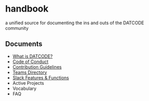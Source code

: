 # handbook
a unified source for documenting the ins and outs of the DATCODE community

## Documents
* [What is DATCODE?](https://github.com/gitdatcode/handbook/blob/master/what-is-datcode.md)
* [Code of Conduct](https://github.com/gitdatcode/handbook/blob/master/code-of-conduct.md)
* [Contribution Guidelines](https://github.com/gitdatcode/handbook/blob/master/contribution-guidelines.md)
* [Teams Directory](https://github.com/gitdatcode/handbook/blob/master/org-chart.md)
* [Slack Features & Functions](https://github.com/gitdatcode/handbook/blob/master/using-slack.md)
* Active Projects
* Vocabulary
* FAQ
